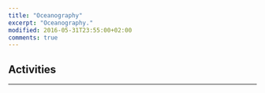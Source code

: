 ```yaml
---
title: "Oceanography"
excerpt: "Oceanography."
modified: 2016-05-31T23:55:00+02:00
comments: true
---
```


## Activities

---



